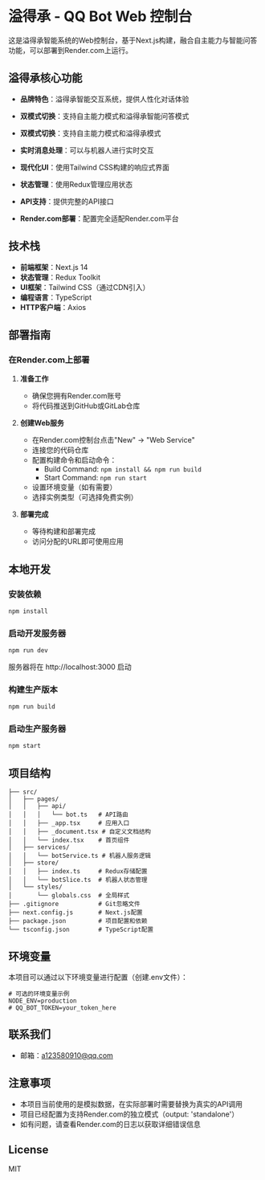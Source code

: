 # 溢得承 - QQ Bot Web 控制台

这是溢得承智能系统的Web控制台，基于Next.js构建，融合自主能力与智能问答功能，可以部署到Render.com上运行。

## 溢得承核心功能

- **品牌特色**：溢得承智能交互系统，提供人性化对话体验
- **双模式切换**：支持自主能力模式和溢得承智能问答模式

- **双模式切换**：支持自主能力模式和溢得承模式
- **实时消息处理**：可以与机器人进行实时交互
- **现代化UI**：使用Tailwind CSS构建的响应式界面
- **状态管理**：使用Redux管理应用状态
- **API支持**：提供完整的API接口
- **Render.com部署**：配置完全适配Render.com平台

## 技术栈

- **前端框架**：Next.js 14
- **状态管理**：Redux Toolkit
- **UI框架**：Tailwind CSS（通过CDN引入）
- **编程语言**：TypeScript
- **HTTP客户端**：Axios

## 部署指南

### 在Render.com上部署

1. **准备工作**
   - 确保您拥有Render.com账号
   - 将代码推送到GitHub或GitLab仓库

2. **创建Web服务**
   - 在Render.com控制台点击"New" -> "Web Service"
   - 连接您的代码仓库
   - 配置构建命令和启动命令：
     - Build Command: `npm install && npm run build`
     - Start Command: `npm run start`
   - 设置环境变量（如有需要）
   - 选择实例类型（可选择免费实例）

3. **部署完成**
   - 等待构建和部署完成
   - 访问分配的URL即可使用应用

## 本地开发

### 安装依赖

```bash
npm install
```

### 启动开发服务器

```bash
npm run dev
```

服务器将在 http://localhost:3000 启动

### 构建生产版本

```bash
npm run build
```

### 启动生产服务器

```bash
npm start
```

## 项目结构

```
├── src/
│   ├── pages/
│   │   ├── api/
│   │   │   └── bot.ts   # API路由
│   │   ├── _app.tsx     # 应用入口
│   │   ├── _document.tsx # 自定义文档结构
│   │   └── index.tsx    # 首页组件
│   ├── services/
│   │   └── botService.ts # 机器人服务逻辑
│   ├── store/
│   │   ├── index.ts     # Redux存储配置
│   │   └── botSlice.ts  # 机器人状态管理
│   └── styles/
│       └── globals.css  # 全局样式
├── .gitignore           # Git忽略文件
├── next.config.js       # Next.js配置
├── package.json         # 项目配置和依赖
└── tsconfig.json        # TypeScript配置
```

## 环境变量

本项目可以通过以下环境变量进行配置（创建.env文件）：

```
# 可选的环境变量示例
NODE_ENV=production
# QQ_BOT_TOKEN=your_token_here
```

## 联系我们

- 邮箱：a123580910@qq.com

## 注意事项

- 本项目当前使用的是模拟数据，在实际部署时需要替换为真实的API调用
- 项目已经配置为支持Render.com的独立模式（output: 'standalone'）
- 如有问题，请查看Render.com的日志以获取详细错误信息

## License

MIT
